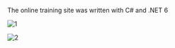 The online training site was written with C# and .NET 6

![1](https://github.com/amirmirnia/GeoLearnR/assets/45454704/c43fab12-1eca-4312-9a26-8716e218f3cb)

![2](https://github.com/amirmirnia/GeoLearnR/assets/45454704/15dc37ff-30b1-4735-bbc1-7d1402c9a50e)
